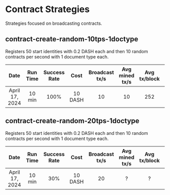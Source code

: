 # Contract Strategies
Strategies focused on broadcasting contracts.

## contract-create-random-10tps-1doctype
Registers 50 start identities with 0.2 DASH each and then 10 random contracts per second with 1 document type each.

| Date | Run Time | Success Rate | Cost | Broadcast tx/s | Avg mined tx/s | Avg tx/block | Avg blocks/minute | Attempt count | Success count | Nonce Errors | Timeout Errors | Other errors |
|:----------:|:----------:|:----------:|:----------:|:----------:|:----------:|:----------:|:----------:|:----------:|:----------:|:----------:|:----------:|:----------:|
| April 17, 2024 | 10 min | 100% | 10 DASH | 10 | 10 | 252 | 2.24 | 5957 | 5873 | 3 | 81 | ? |

## contract-create-random-20tps-1doctype
Registers 50 start identities with 0.2 DASH each and then 10 random contracts per second with 1 document type each.

| Date | Run Time | Success Rate | Cost | Broadcast tx/s | Avg mined tx/s | Avg tx/block | Avg blocks/minute | Attempt count | Success count | Nonce Errors | Timeout Errors | Other errors |
|:----------:|:----------:|:----------:|:----------:|:----------:|:----------:|:----------:|:----------:|:----------:|:----------:|:----------:|:----------:|:----------:|
| April 17, 2024 | 10 min | 30% | 10 DASH | 20 | ? | ? | ? | 11790 | 3673 | 7984 | 217 | ? |
